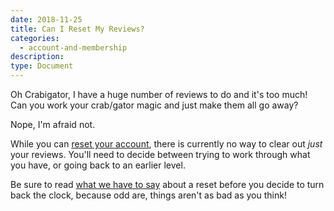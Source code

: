 ```yaml
---
date: 2018-11-25
title: Can I Reset My Reviews?
categories:
  - account-and-membership
description:
type: Document
---
```


Oh Crabigator, I have a huge number of reviews to do and it's too much! Can you work your crab/gator magic and just make them all go away?

Nope, I'm afraid not.

While you can [reset your account](#), there is currently no way to clear out _just_ your reviews. You'll need to decide between trying to work through what you have, or going back to an earlier level.

Be sure to read [what we have to say](#) about a reset before you decide to turn back the clock, because odd are, things aren't as bad as you think!
